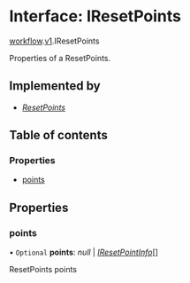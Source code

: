 # Interface: IResetPoints

[workflow](../modules/proto.temporal.api.workflow.md).[v1](../modules/proto.temporal.api.workflow.v1.md).IResetPoints

Properties of a ResetPoints.

## Implemented by

* [*ResetPoints*](../classes/proto.temporal.api.workflow.v1.resetpoints.md)

## Table of contents

### Properties

- [points](proto.temporal.api.workflow.v1.iresetpoints.md#points)

## Properties

### points

• `Optional` **points**: *null* \| [*IResetPointInfo*](proto.temporal.api.workflow.v1.iresetpointinfo.md)[]

ResetPoints points
